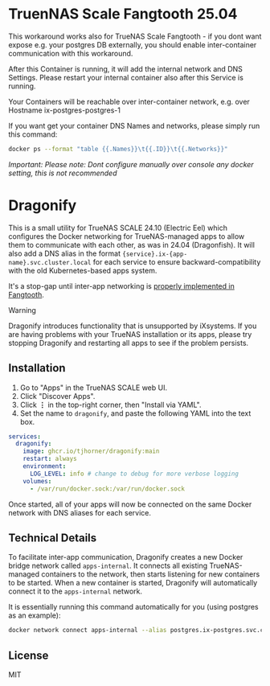 # TruenNAS Scale Fangtooth 25.04

This workaround works also for TrueNAS Scale Fangtooth - if you dont want expose e.g. your postgres DB externally, you should enable inter-container communication with this workaround.

After this Container is running, it will add the internal network and DNS Settings. Please restart your internal container also after this Service is running.

Your Containers will be reachable over inter-container network, e.g. over Hostname ix-postgres-postgres-1

If you want get your container DNS Names and networks, please simply run this command:

````bash
docker ps --format "table {{.Names}}\t{{.ID}}\t{{.Networks}}"
````
*Important: Please note: Dont configure manually over console any docker setting, this is not recommended*

# Dragonify

This is a small utility for TrueNAS SCALE 24.10 (Electric Eel) which configures the Docker networking for TrueNAS-managed apps to allow them to communicate with each other, as was in 24.04 (Dragonfish). It will also add a DNS alias in the format `{service}.ix-{app-name}.svc.cluster.local` for each service to ensure backward-compatibility with the old Kubernetes-based apps system.

It's a stop-gap until inter-app networking is [properly implemented in Fangtooth](https://forums.truenas.com/t/inter-app-communication-in-24-10-electric-eel/22054).

> [!WARNING]  
> Dragonify introduces functionality that is unsupported by iXsystems. If you are having problems with your TrueNAS installation or its apps, please try stopping Dragonify and restarting all apps to see if the problem persists.

## Installation

1. Go to "Apps" in the TrueNAS SCALE web UI.
2. Click "Discover Apps".
3. Click **⋮** in the top-right corner, then "Install via YAML".
4. Set the name to `dragonify`, and paste the following YAML into the text box.

```yaml
services:
  dragonify:
    image: ghcr.io/tjhorner/dragonify:main
    restart: always
    environment:
      LOG_LEVEL: info # change to debug for more verbose logging
    volumes:
      - /var/run/docker.sock:/var/run/docker.sock
```

Once started, all of your apps will now be connected on the same Docker network with DNS aliases for each service.

## Technical Details

To facilitate inter-app communication, Dragonify creates a new Docker bridge network called `apps-internal`. It connects all existing TrueNAS-managed containers to the network, then starts listening for new containers to be started. When a new container is started, Dragonify will automatically connect it to the `apps-internal` network.

It is essentially running this command automatically for you (using postgres as an example):

```sh
docker network connect apps-internal --alias postgres.ix-postgres.svc.cluster.local ix-postgres-postgres-1
```

## License

MIT
